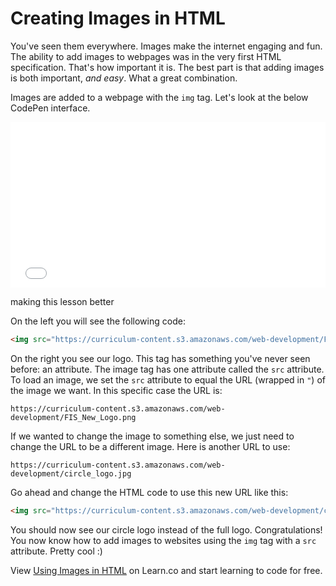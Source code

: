 # Creating Images in HTML

You've seen them everywhere. Images make the internet engaging and fun. The ability to add images to webpages was in the very first HTML specification. That's how important it is. The best part is that adding images is both important, _and easy_. What a great combination. 

Images are added to a webpage with the `img` tag. Let's look at the below CodePen interface.

<iframe height='265' scrolling='no' title='HTML Images' src='//codepen.io/joemburgess/embed/rwjooK/?height=265&theme-id=0&default-tab=html,result&embed-version=2&editable=true' frameborder='no' allowtransparency='true' allowfullscreen='true' style='width: 100%;'>See the Pen <a href='https://codepen.io/joemburgess/pen/rwjooK/'>HTML Images</a> by Joe Burgess (<a href='https://codepen.io/joemburgess'>@joemburgess</a>) on <a href='https://codepen.io'>CodePen</a>.
</iframe>

making this lesson better

On the left you will see the following code:

```html
<img src="https://curriculum-content.s3.amazonaws.com/web-development/FIS_New_Logo.png">
```

On the right you see our logo. This tag has something you've never seen before: an attribute. The image tag has one attribute called the `src` attribute. To load an image, we set the `src` attribute to equal the URL (wrapped in `"`) of the image we want. In this specific case the URL is:

```
https://curriculum-content.s3.amazonaws.com/web-development/FIS_New_Logo.png
```

If we wanted to change the image to something else, we just need to change the URL to be a different image. Here is another URL to use:

```
https://curriculum-content.s3.amazonaws.com/web-development/circle_logo.jpg
```

Go ahead and change the HTML code to use this new URL like this:


```html
<img src="https://curriculum-content.s3.amazonaws.com/web-development/circle_logo.jpg">
```

You should now see our circle logo instead of the full logo. Congratulations! You now know how to add images to websites using the `img` tag with a `src` attribute. Pretty cool :)

<p class='util--hide'>View <a href='https://learn.co/lessons/html-images-overview'>Using Images in HTML</a> on Learn.co and start learning to code for free.</p>
